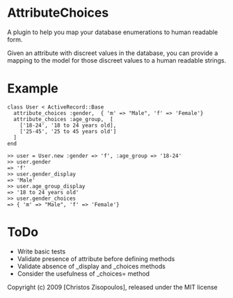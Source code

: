 AttributeChoices
================

A plugin to help you map your database enumerations to human readable form.

Given an attribute with discreet values in the database, you can provide a mapping to the model for those discreet values to a human readable strings.

Example
=======

    class User < ActiveRecord::Base
      attribute_choices :gender,  { 'm' => "Male", 'f' => 'Female'}
      attribute_choices :age_group,  [
        ['18-24', '18 to 24 years old], 
        ['25-45', '25 to 45 years old']
      ]
    end

    >> user = User.new :gender => 'f', :age_group => '18-24'
    >> user.gender
    => 'f'
    >> user.gender_display
    => 'Male'
    >> user.age_group_display
    => '18 to 24 years old'
    >> user.gender_choices
    => { 'm' => "Male", 'f' => 'Female'}
    
ToDo
====

* Write basic tests
* Validate presence of attribute before defining methods
* Validate absence of _display and _choices methods
* Consider the usefulness of _choices= method

Copyright (c) 2009 [Christos Zisopoulos], released under the MIT license
